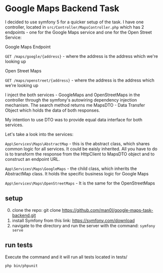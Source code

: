 # Google Maps Backend Task
I decided to use symfony 5 for a quicker setup of the task. I have one controller, located in `src/Controller/MapsController.php` which has 2 endpoints - one for the Google Maps service and one for the Open Street Service:

Google Maps Endpoint

`GET /maps/google/{address}` - where the address is the address which we're looking up

Open Street Maps

`GET /maps/openstreet/{address}` - where the address is the address which we're looking up

I inject the both services - GoogleMaps and OpenStreetMaps in the controller through the symfony's autowiring dependency injection mechanism.
The search method returns me MapsDTO - Data Transfer Object which holds the data of both responses.

My intention to use DTO was to provide equal data interface for both services.

Let's take a look into the services:

`App\Services\Maps\AbstractMap` - this is the abstract class, which shares common logic for all services. It could be eaisly inherited. All you have to do is to transform the response from the HttpClient to MapsDTO object and to construct an endpoint URL.

`App\Services\Maps\GoogleMaps` - the child class, which inherits the AbstractMap class. It holds the specific business logic for Google Maps 

`App\Services\Maps\OpenStreetMaps` - It is the same for the OpenStreetMaps

## setup
0) clone the repo: git clone https://github.com/man0l/google-maps-task-backend.git
1) install Symfony from this link: https://symfony.com/download
2) navigate to the directory and run the server with the command: `symfony serve`

## run tests

Execute the command and it will run all tests located in tests/

`php bin/phpunit`
